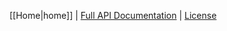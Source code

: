 [[Home|home]]
| 
[Full API Documentation](https://jasonlwalker.github.io/Jlw.LocalizedContent/)
|
[License](https://github.com/JasonLWalker/Jlw.LocalizedContent/blob/main/LICENSE)
